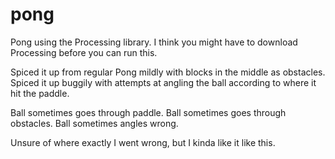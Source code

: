 # pong
Pong using the Processing library.
I think you might have to download Processing before you can run this.

Spiced it up from regular Pong mildly with blocks in the middle as obstacles.
Spiced it up buggily with attempts at angling the ball according to where it hit the paddle.

Ball sometimes goes through paddle. 
Ball sometimes goes through obstacles.
Ball sometimes angles wrong.

Unsure of where exactly I went wrong, but I kinda like it like this.

